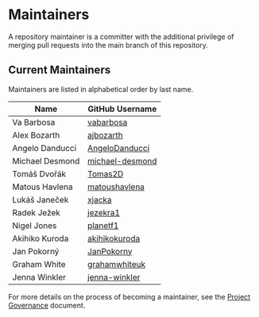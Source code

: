 # Maintainers

A repository maintainer is a committer with the additional privilege of merging pull requests into the main branch of this repository.

## Current Maintainers

Maintainers are listed in alphabetical order by last name.

| Name | GitHub Username |
| ---- | ---- |
| Va Barbosa | [vabarbosa](https://github.com/vabarbosa) |
| Alex Bozarth | [ajbozarth](https://github.com/ajbozarth) |
| Angelo Danducci | [AngeloDanducci](https://github.com/AngeloDanducci) |
| Michael Desmond | [michael-desmond](https://github.com/michael-desmond) |
| Tomáš Dvořák | [Tomas2D](https://github.com/Tomas2D) |
| Matous Havlena | [matoushavlena](https://github.com/matoushavlena) |
| Lukáš Janeček | [xjacka](https://github.com/xjacka) |
| Radek Ježek | [jezekra1](https://github.com/jezekra1) |
| Nigel Jones | [planetf1](https://github.com/planetf1) |
| Akihiko Kuroda | [akihikokuroda](https://github.com/Akihikokuroda) |
| Jan Pokorný | [JanPokorny](https://github.com/JanPokorny) |
| Graham White | [grahamwhiteuk](https://github.com/grahamwhiteuk) |
| Jenna Winkler | [jenna-winkler](https://github.com/jenna-winkler) |

For more details on the process of becoming a maintainer, see the [Project Governance](https://github.com/i-am-bee/community/blob/main/GOVERNANCE.md) document.
